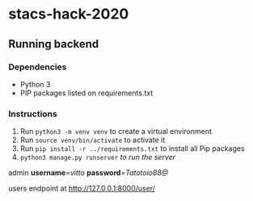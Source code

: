 # stacs-hack-2020


## Running backend
### Dependencies
- Python 3
- PIP packages listed on requirements.txt
### Instructions
1. Run `python3 -m venv venv` to create a virtual environment
2. Run `source venv/bin/activate` to activate it 
3. Run `pip install -r ../requirements.txt` to install all Pip packages
4. `python3 manage.py runserver` _to run the server_

admin **username**=_vitto_ **password**=_Tatotoio88@_

users endpoint at http://127.0.0.1:8000/user/